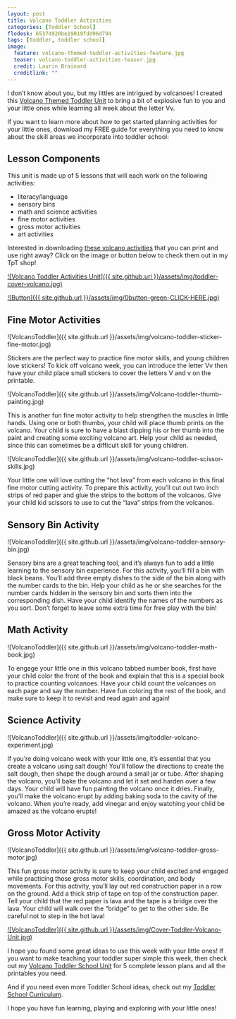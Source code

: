 ```yaml
---
layout: post
title: Volcano Toddler Activities
categories: [Toddler School]
flodesk: 65374920be19019fdd96d794
tags: [toddler, toddler school]
image:
  feature: volcano-themed-toddler-activities-feature.jpg
  teaser: volcano-toddler-activities-teaser.jpg
  credit: Laurin Brainard
  creditlink: ""
---
```

I don’t know about you, but my littles are intrigued by volcanoes! I created this [Volcano Themed Toddler Unit](https://www.teacherspayteachers.com/Product/Toddler-Activities-Lesson-Plans-Volcano-Preschool-Curriculum-Letter-V-5232563?st=e30448ebb266bb1f799086c644e17e40&utm_source=PB%20Blog&utm_campaign=Volcano%20Toddler%20Unit) to bring a bit of explosive fun to you and your little ones while learning all week about the letter Vv. 

If you want to learn more about how to get started planning activities for your little ones, download my FREE guide for everything you need to know about the skill areas we incorporate into toddler school:

<div id="fd-form-65374920be19019fdd96d794"></div>
<script>
  window.fd('form', {
    formId: '65374920be19019fdd96d794',
    containerEl: '#fd-form-65374920be19019fdd96d794'
  });
</script>

## Lesson Components 
This unit is made up of 5 lessons that will each work on the following activities:
- literacy/language 
- sensory bins
- math and science activities 
- fine motor activities
- gross motor activities 
- art activities

Interested in downloading [these volcano activities](https://www.teacherspayteachers.com/Product/Volcano-Toddler-Curriculum-Unit-Theme-Preschool-Activities-Lesson-Plans-5232563?utm_source=PB%20Blog&utm_campaign=Volcano%20Toddler%20Unit%20Cover) that you can print and use right away? Click on the image or button below to check them out in my TpT shop! 
 
[![Volcano Toddler Activities Unit]({{ site.github.url }}/assets/img/toddler-cover-volcano.jpg)](https://www.teacherspayteachers.com/Product/Volcano-Toddler-Curriculum-Unit-Theme-Preschool-Activities-Lesson-Plans-5232563?utm_source=PB%20Blog&utm_campaign=Volcano%20Toddler%20Unit%20Cover)
 
[![Button]({{ site.github.url }}/assets/img/0button-green-CLICK-HERE.jpg)](https://www.teacherspayteachers.com/Product/Volcano-Toddler-Curriculum-Unit-Theme-Preschool-Activities-Lesson-Plans-5232563?utm_source=PB%20Blog&utm_campaign=Volcano%20Toddler%20Unit%20Cover)

## Fine Motor Activities 

![VolcanoToddler]({{ site.github.url }}/assets/img/volcano-toddler-sticker-fine-motor.jpg)

Stickers are the perfect way to practice fine motor skills, and young children love stickers! To kick off volcano week, you can introduce the letter Vv then have your child place small stickers to cover the letters V and v on the printable. 

![VolcanoToddler]({{ site.github.url }}/assets/img/Volcano-toddler-thumb-painting.jpg)

This is another fun fine motor activity to help strengthen the muscles in little hands. Using one or both thumbs, your child will place thumb prints on the volcano. Your child is sure to have a blast dipping his or her thumb into the paint and creating some exciting volcano art. Help your child as needed, since this can sometimes be a difficult skill for young children. 

![VolcanoToddler]({{ site.github.url }}/assets/img/volcano-toddler-scissor-skills.jpg)

Your little one will love cutting the “hot lava” from each volcano in this final fine motor cutting activity. To prepare this activity, you’ll cut out two inch strips of red paper and glue the strips to the bottom of the volcanos. Give your child kid scissors to use to cut the “lava” strips from the volcanos. 

## Sensory Bin Activity 

![VolcanoToddler]({{ site.github.url }}/assets/img/volcano-toddler-sensory-bin.jpg)

Sensory bins are a great teaching tool, and it’s always fun to add a little learning to the sensory bin experience. For this activity, you’ll fill a bin with black beans. You’ll add three empty dishes to the side of the bin along with the number cards to the bin. Help your child as he or she searches for the number cards hidden in the sensory bin and sorts them into the corresponding dish. Have your child identify the names of the numbers as you sort. Don’t forget to leave some extra time for free play with the bin! 

## Math Activity 

![VolcanoToddler]({{ site.github.url }}/assets/img/volcano-toddler-math-book.jpg)

To engage your little one in this volcano tabbed number book, first have your child color the front of the book and explain that this is a special book to practice counting volcanoes. Have your child count the volcanoes on each page and say the number. Have fun coloring the rest of the book, and make sure to keep it to revisit and read again and again! 

## Science Activity

![VolcanoToddler]({{ site.github.url }}/assets/img/toddler-volcano-experiment.jpg)

If you’re doing volcano week with your little one, it’s essential that you create a volcano using salt dough! You’ll follow the directions to create the salt dough, then shape the dough around a small jar or tube. After shaping the volcano, you’ll bake the volcano and let it set and harden over a few days. Your child will have fun painting the volcano once it dries. Finally, you’ll make the volcano erupt by adding baking soda to the cavity of the volcano. When you’re ready, add vinegar and enjoy watching your child be amazed as the volcano erupts! 

## Gross Motor Activity

![VolcanoToddler]({{ site.github.url }}/assets/img/volcano-toddler-gross-motor.jpg)

This fun gross motor activity is sure to keep your child excited and engaged while practicing those gross motor skills, coordination, and body movements. For this activity, you’ll lay out red construction paper in a row on the ground. Add a thick strip of tape on top of the construction paper. Tell your child that the red paper is lava and the tape is a bridge over the lava. Your child will walk over the “bridge” to get to the other side. Be careful not to step in the hot lava! 

[![VolcanoToddler]({{ site.github.url }}/assets/img/Cover-Toddler-Volcano-Unit.jpg)](https://www.teacherspayteachers.com/Product/Toddler-Activities-Lesson-Plans-Volcano-Preschool-Curriculum-Letter-V-5232563?st=e30448ebb266bb1f799086c644e17e40&utm_source=PB%20Blog&utm_campaign=Volcano%20Toddler%20Unit)

I hope you found some great ideas to use this week with your little ones! If you want to make teaching your toddler super simple this week, then check out my [Volcano Toddler School Unit](https://www.teacherspayteachers.com/Product/Toddler-Activities-Lesson-Plans-Volcano-Preschool-Curriculum-Letter-V-5232563?st=e30448ebb266bb1f799086c644e17e40&utm_source=PB%20Blog&utm_campaign=Volcano%20Toddler%20Unit) for 5 complete lesson plans and all the printables you need. 

And if you need even more Toddler School ideas, check out my [Toddler School Curriculum](https://www.teacherspayteachers.com/Product/Toddler-Activities-Lesson-Plans-Tot-School-Curriculum-Homeschool-Preschool-4296281?utm_source=PB%20Blog&utm_campaign=Toddler%20Bundle%20Upsell).

I hope you have fun learning, playing and exploring with your little ones! 
